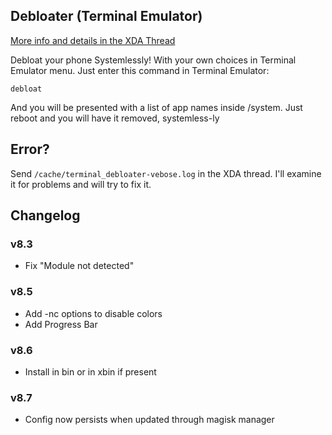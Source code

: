 ## Debloater (Terminal Emulator)
[More info and details in the XDA Thread](https://forum.xda-developers.com/apps/magisk/module-terminal-debloater-debloat-t3584163)

 Debloat your phone Systemlessly!
 With your own choices in Terminal Emulator menu.
 Just enter this command in Terminal Emulator:

	debloat
	
 And you will be presented with a list of app names inside /system.
 Just reboot and you will have it removed, systemless-ly
 
## Error?
 Send `/cache/terminal_debloater-vebose.log` in the XDA thread. I'll examine it for problems and will try to fix it.

## Changelog

### v8.3
* Fix "Module not detected"
### v8.5
* Add -nc options to disable colors
* Add Progress Bar
### v8.6
* Install in bin or in xbin if present
### v8.7
* Config now persists when updated through magisk manager